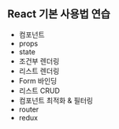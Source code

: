 
## React 기본 사용법 연습

- 컴포넌트
- props
- state
- 조건부 렌더링
- 리스트 렌더링
- Form 바인딩
- 리스트 CRUD
- 컴포넌트 최적화 & 필터링
- router
- redux